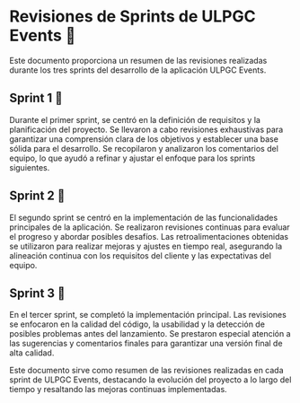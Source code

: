 
# Revisiones de Sprints de ULPGC Events 🔄

Este documento proporciona un resumen de las revisiones realizadas durante los tres sprints del desarrollo de la aplicación ULPGC Events.

## Sprint 1 🚀

Durante el primer sprint, se centró en la definición de requisitos y la planificación del proyecto. Se llevaron a cabo revisiones exhaustivas para garantizar una comprensión clara de los objetivos y establecer una base sólida para el desarrollo. Se recopilaron y analizaron los comentarios del equipo, lo que ayudó a refinar y ajustar el enfoque para los sprints siguientes.

## Sprint 2 🔄

El segundo sprint se centró en la implementación de las funcionalidades principales de la aplicación. Se realizaron revisiones continuas para evaluar el progreso y abordar posibles desafíos. Las retroalimentaciones obtenidas se utilizaron para realizar mejoras y ajustes en tiempo real, asegurando la alineación continua con los requisitos del cliente y las expectativas del equipo.

## Sprint 3 🏁

En el tercer sprint, se completó la implementación principal. Las revisiones se enfocaron en la calidad del código, la usabilidad y la detección de posibles problemas antes del lanzamiento. Se prestaron especial atención a las sugerencias y comentarios finales para garantizar una versión final de alta calidad.

Este documento sirve como resumen de las revisiones realizadas en cada sprint de ULPGC Events, destacando la evolución del proyecto a lo largo del tiempo y resaltando las mejoras continuas implementadas.
